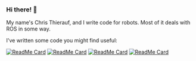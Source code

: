 ### Hi there! 👋
My name's Chris Thierauf, and I write code for robots. Most of it deals with ROS in some way.

I've written some code you might find useful:

[![ReadMe Card](https://github-readme-stats.vercel.app/api/pin/?username=cst0&repo=gpio_control)](https://github.com/cst0/gpio_control)
[![ReadMe Card](https://github-readme-stats.vercel.app/api/pin/?username=cst0&repo=discretized_movement)](https://github.com/cst0/discretized_movement)
[![ReadMe Card](https://github-readme-stats.vercel.app/api/pin/?username=cst0&repo=rosactive)](https://github.com/cst0/rosactive)
[![ReadMe Card](https://github-readme-stats.vercel.app/api/pin/?username=cst0&repo=dotfiles)](https://github.com/cst0/dotfiles)

<!--
[![Chris' github stats](https://github-readme-stats.vercel.app/api?username=cst0&show_icons=true&theme=gruvbox)](https://github.com/cst0/github-readme-stats)
[![Top Langs](https://github-readme-stats.vercel.app/api/top-langs/?username=cst0)](https://github.com/cst0/github-readme-stats)

**cst0/cst0** is a ✨ _special_ ✨ repository because its `README.md` (this file) appears on your GitHub profile.

Here are some ideas to get you started:

- 🔭 I’m currently working on ...
- 🌱 I’m currently learning ...
- 👯 I’m looking to collaborate on ...
- 🤔 I’m looking for help with ...
- 💬 Ask me about ...
- 📫 How to reach me: ...
- 😄 Pronouns: ...
- ⚡ Fun fact: ...
-->
